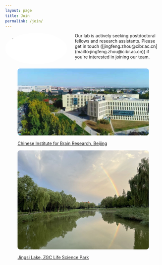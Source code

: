 ```yaml
---
layout: page
title: Join
permalink: /join/
---
```



<!--[招聘实验室管理员、技术员和博士后](hiring.md)-->


<img align="left" width="200" style="margin-right:25px; border-radius: 50%; border: 0px solid #6495ED;" src="/assets/join_us.gif" />
Our lab is actively seeking postdoctoral fellows and research assistants. Please get in touch ([jingfeng.zhou@cibr.ac.cn](mailto:jingfeng.zhou@cibr.ac.cn)) if you're interested in joining our team.<br clear="left" />


<figure>

  <p align="center">
   <a href="http://www.cibr.ac.cn/">
    <img width="800" style="border-radius:8px; border:0px solid #6495ED" src="/assets/CIBR_pic.jpg">
    <figcaption>Chinese Institute for Brain Research, Beijing</figcaption>
   </a>
  </p>
  
</figure>


<figure>

  <p align="center">
   <a href="http://www.cibr.ac.cn/">
    <img width="800" style="border-radius:8px; border:0px solid #6495ED" src="/assets/ZGC_life_sci_park1.jpg">
    <figcaption>Jingsi Lake, ZGC Life Science Park</figcaption>
   </a>
  </p>
  
</figure>

